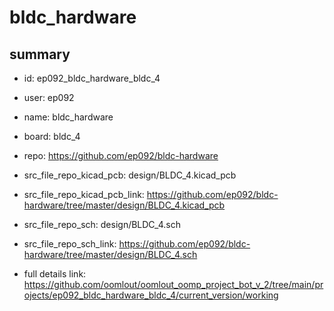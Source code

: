 # bldc_hardware
 
## summary 
* id: ep092_bldc_hardware_bldc_4
* user: ep092
* name: bldc_hardware
* board: bldc_4
* repo: https://github.com/ep092/bldc-hardware
* src_file_repo_kicad_pcb: design/BLDC_4.kicad_pcb
* src_file_repo_kicad_pcb_link: https://github.com/ep092/bldc-hardware/tree/master/design/BLDC_4.kicad_pcb


* src_file_repo_sch: design/BLDC_4.sch
* src_file_repo_sch_link: https://github.com/ep092/bldc-hardware/tree/master/design/BLDC_4.sch
* full details link: https://github.com/oomlout/oomlout_oomp_project_bot_v_2/tree/main/projects/ep092_bldc_hardware_bldc_4/current_version/working  






